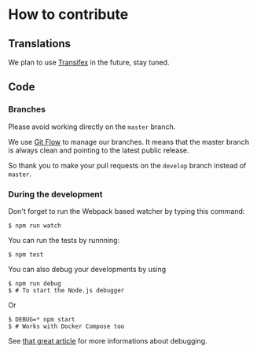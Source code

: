 # How to contribute


## Translations

We plan to use [Transifex](http://www.transifex.com) in the future, stay tuned.


## Code

### Branches

Please avoid working directly on the `master` branch.

We use [Git Flow](https://github.com/nvie/gitflow) to manage our branches. It means that the master branch is always clean and pointing to the latest public release.

So thank you to make your pull requests on the `develop` branch instead of `master`.


### During the development

Don't forget to run the Webpack based watcher by typing this command:

    $ npm run watch

You can run the tests by runnning:

    $ npm test

You can also debug your developments by using

    $ npm run debug
    $ # To start the Node.js debugger

Or

    $ DEBUG=* npm start
    $ # Works with Docker Compose too

See [that great article](https://blog.risingstack.com/node-hero-node-js-debugging-tutorial) for more informations about debugging.
